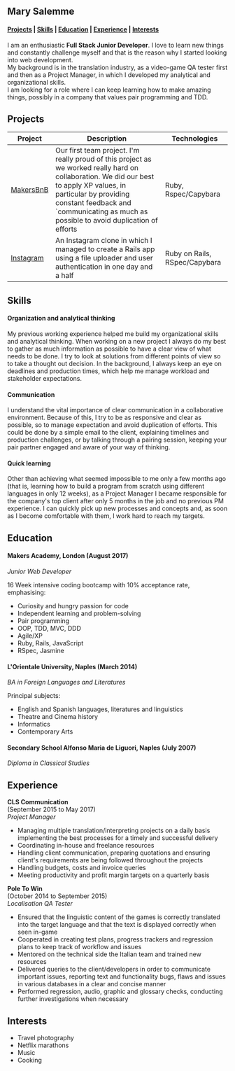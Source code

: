 ## Mary Salemme

#### [Projects](#projects) | [Skills](#skills) | [Education](#education) | [Experience](#experience) | [Interests](#interests)

I am an enthusiastic **Full Stack Junior Developer**. I love to learn new things and constantly challenge myself and that is the reason why I started looking into web development.  
My background is in the translation industry, as a video-game QA tester first and then as a Project Manager, in which I developed my analytical and organizational skills.   
I am looking for a role where I can keep learning how to make amazing things, possibly in a company that values pair programming and TDD.

##  <a name="projects">Projects</a>
| Project   | Description | Technologies |
|---        |---         |---           |
|[MakersBnB](https://github.com/MarySalemme/makersbnb)|Our first team project. I'm really proud of this project as we worked really hard on collaboration. We did our best to apply XP values, in particular by providing constant feedback and `communicating as much as possible to avoid duplication of efforts | Ruby, Rspec/Capybara|
|[Instagram](https://github.com/MarySalemme/instagram-challenge)|An Instagram clone in which I managed to create a Rails app using a file uploader and user authentication in one day and a half|Ruby on Rails, RSpec/Capybara|


##  <a name="skills">Skills</a>

#### Organization and analytical thinking

My previous working experience helped me build my organizational skills and analytical thinking. When working on a new project I always do my best to gather as much information as possible to have a clear view of what needs to be done. I try to look at solutions from different points of view so to take a thought out decision.
In the background, I always keep an eye on deadlines and production times, which help me manage workload and stakeholder expectations.

#### Communication

I understand the vital importance of clear communication in a collaborative environment. Because of this, I try to be as responsive and clear as possible, so to manage expectation and avoid duplication of efforts. This could be done by a simple email to the client, explaining timelines and production challenges, or by talking through a pairing session, keeping your pair partner engaged and aware of your way of thinking.

#### Quick learning
Other than achieving what seemed impossible to me only a few months ago (that is, learning how to build a program from scratch using different languages in only 12 weeks), as a Project Manager I became responsible for the company's top client after only 5 months in the job and no previous PM experience. I can quickly pick up new processes and concepts and, as soon as I become comfortable with them, I work hard to reach my targets.

##  <a name="education">Education</a>

#### Makers Academy, London (August 2017)
_Junior Web Developer_

16 Week intensive coding bootcamp with 10% acceptance rate, emphasising:

- Curiosity and hungry passion for code
- Independent learning and problem-solving
- Pair programming
- OOP, TDD, MVC, DDD
- Agile/XP
- Ruby, Rails, JavaScript
- RSpec, Jasmine

#### L'Orientale University, Naples (March 2014)
_BA in Foreign Languages and Literatures_

Principal subjects:
- English and Spanish languages, literatures and linguistics
- Theatre and Cinema history
- Informatics
- Contemporary Arts

#### Secondary School Alfonso Maria de Liguori, Naples (July 2007)
_Diploma in Classical Studies_

##  <a name="experience">Experience</a>

**CLS Communication**  
(September 2015 to May 2017)  
_Project Manager_

- Managing multiple translation/interpreting projects on a daily basis implementing the best processes for a timely and successful delivery
- Coordinating in-house and freelance resources
- Handling client communication, preparing quotations and ensuring client's requirements are being followed throughout the projects
- Handling budgets, costs and invoice queries
- Meeting productivity and profit margin targets on a quarterly basis

**Pole To Win**  
(October 2014 to September 2015)  
_Localisation QA Tester_

- Ensured that the linguistic content of the games is correctly translated into the target language and that the text is displayed correctly when seen in-game
- Cooperated in creating test plans, progress trackers and regression plans to keep track of workflow and issues
- Mentored on the technical side the Italian team and trained new resources
- Delivered queries to the client/developers in order to communicate important issues, reporting text and functionality bugs, flaws and issues in various databases in a clear and concise manner
- Performed regression, audio, graphic and glossary checks, conducting further investigations when necessary

## <a name="interests">Interests</a>
- Travel photography
- Netflix marathons
- Music
- Cooking
